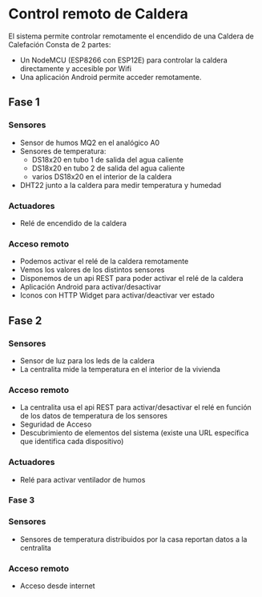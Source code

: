 # Control remoto de Caldera

El sistema permite controlar remotamente el encendido de una Caldera de Calefación
Consta de 2 partes:

* Un NodeMCU (ESP8266 con ESP12E) para controlar la caldera directamente y accesible por Wifi
* Una aplicación Android permite acceder remotamente.



## Fase 1

### Sensores

* Sensor de humos  MQ2 en el analógico A0
* Sensores de temperatura:
  * DS18x20 en tubo 1 de salida del agua caliente
  * DS18x20 en tubo 2 de salida del agua caliente
  * varios DS18x20 en el interior de la caldera
* DHT22 junto a la caldera para medir temperatura y humedad

### Actuadores

* Relé de encendido de la caldera

### Acceso remoto

* Podemos activar el relé de la caldera remotamente
* Vemos los valores de los distintos sensores
* Disponemos de un api REST para poder activar el relé de la caldera
* Aplicación Android para activar/desactivar
* Iconos con HTTP Widget para activar/deactivar ver estado


## Fase 2

### Sensores

* Sensor de luz para los leds de la caldera
* La centralita mide la temperatura en el interior de la vivienda

### Acceso remoto

* La centralita usa el api REST para activar/desactivar el relé en función de los datos de temperatura de los sensores
* Seguridad de Acceso
* Descubrimiento de elementos del sistema (existe una URL específica que identifica cada dispositivo)

### Actuadores

* Relé para activar ventilador de humos

### Fase 3

### Sensores

* Sensores de temperatura distribuidos por la casa reportan datos a la centralita

### Acceso remoto

* Acceso desde internet
